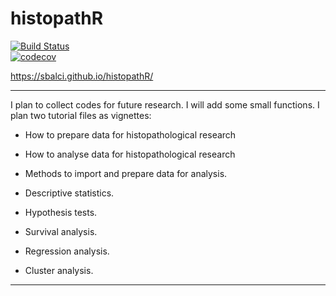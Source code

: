 # histopathR

[![Build Status](https://travis-ci.com/sbalci/histopathR.svg?branch=master)](https://travis-ci.com/sbalci/histopathR)  
[![codecov](https://codecov.io/gh/sbalci/histopathR/branch/master/graph/badge.svg)](https://codecov.io/gh/sbalci/histopathR)  


https://sbalci.github.io/histopathR/

---

I plan to collect codes for future research. I will add some small functions.
I plan two tutorial files as vignettes:
- How to prepare data for histopathological research
- How to analyse data for histopathological research


- Methods to import and prepare data for analysis.
- Descriptive statistics.
- Hypothesis tests.
- Survival analysis.
- Regression analysis.
- Cluster analysis.

---









